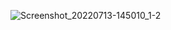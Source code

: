 ![Screenshot_20220713-145010_1-2](https://user-images.githubusercontent.com/76724333/204080169-c236a148-f45b-41db-a46f-ed3c8972531c.jpg)
